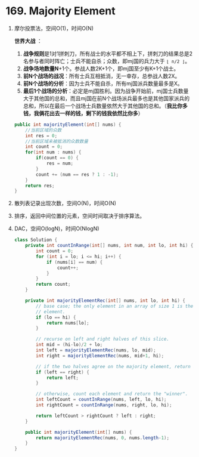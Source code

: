 #  169. Majority Element

1. 摩尔投票法，空间O(1)，时间O(N)

   **世界大战** ：

   1. **战争规则**是1对1拼刺刀，所有战士的水平都不相上下，拼刺刀的结果总是2名参与者同时阵亡；士兵不能自杀；众数，即mj国的兵力大于 `⌊ n/2 ⌋`。 
   2. **战争场地数量N**+1个。参战人数2K+1个，即mj国至少有K+1个战士。
   3. **前N个战场的战况**：所有士兵互相抵消，无一幸存，总参战人数2X。
   4. **前N个战场的分析**：因为士兵不能自杀，所有mj国派兵数量最多是X。
   5. **最后1个战场的分析**：必定是mj国胜利。因为战争开始前，mj国士兵数量大于其他国的总和，而且mj国在前N个战场派兵最多也是其他国家派兵的总和，所以在最后一个战场士兵数量依然大于其他国的总和。（**我比你多钱，我俩花出去一样的钱，剩下的钱我依然比你多**）

   ```java
   public int majorityElement(int[] nums) {
       //当前区域的众数
       int res = 0;
       //当前区域未被抵消的众数数量
       int count = 0;
       for(int num : nums) {
           if(count == 0) {
               res = num;
           }
           count += (num == res ? 1 : -1);
       }
       return res;
   }
   ```

   

2. 散列表记录出现次数，空间O(N)，时间O(N)

3. 排序，返回中间位置的元素，空间时间取决于排序算法。

4. DAC，空间O(logN)，时间O(NlogN)

   ```java
   class Solution {
       private int countInRange(int[] nums, int num, int lo, int hi) {
           int count = 0;
           for (int i = lo; i <= hi; i++) {
               if (nums[i] == num) {
                   count++;
               }
           }
           return count;
       }
   
       private int majorityElementRec(int[] nums, int lo, int hi) {
           // base case; the only element in an array of size 1 is the majority
           // element.
           if (lo == hi) {
               return nums[lo];
           }
   
           // recurse on left and right halves of this slice.
           int mid = (hi-lo)/2 + lo;
           int left = majorityElementRec(nums, lo, mid);
           int right = majorityElementRec(nums, mid+1, hi);
   
           // if the two halves agree on the majority element, return it.
           if (left == right) {
               return left;
           }
   
           // otherwise, count each element and return the "winner".
           int leftCount = countInRange(nums, left, lo, hi);
           int rightCount = countInRange(nums, right, lo, hi);
   
           return leftCount > rightCount ? left : right;
       }
   
       public int majorityElement(int[] nums) {
           return majorityElementRec(nums, 0, nums.length-1);
       }
   }
   ```

   